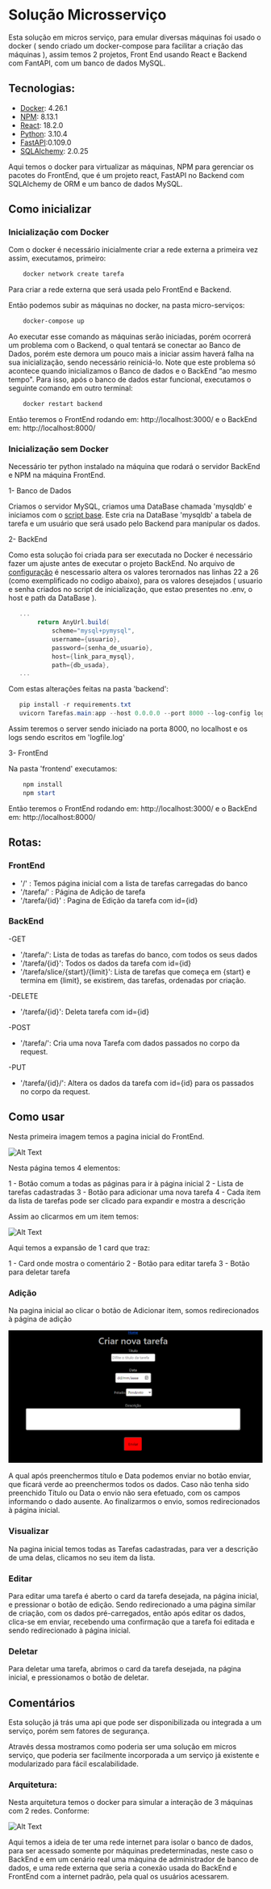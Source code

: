 # Solução Microsserviço
Esta solução em micros serviço, para emular diversas máquinas foi usado o docker ( sendo criado um docker-compose para facilitar a criação das máquinas ), assim temos 2 projetos, Front End usando React e Backend com FantAPI, com um banco de dados MySQL.

## Tecnologias:
 - [Docker](https://www.docker.com/products/docker-desktop/): 4.26.1 
 - [NPM](https://nodejs.org/en/download): 8.13.1
 - [React](https://pt-br.legacy.reactjs.org/): 18.2.0 
 - [Python](https://www.python.org/downloads/): 3.10.4 
 - [FastAPI](https://fastapi.tiangolo.com/):0.109.0 
 - [SQLAlchemy](https://www.sqlalchemy.org/): 2.0.25

Aqui temos o docker para virtualizar as máquinas, NPM para gerenciar os pacotes do FrontEnd, que é um projeto react, FastAPI no Backend com SQLAlchemy de ORM e um banco de dados MySQL.

## Como inicializar

### Inicialização com Docker
Com o docker é necessário inicialmente criar a rede externa a primeira vez assim, executamos, primeiro:

```powershell
    docker network create tarefa
```
Para criar a rede externa que será usada pelo FrontEnd e Backend.

Então podemos subir as máquinas no docker, na pasta micro-serviços:
```powershell
    docker-compose up
```
Ao executar esse comando as máquinas serão iniciadas, porém ocorrerá um problema com o Backend, o qual tentará se conectar ao Banco de Dados, porém este demora um pouco mais a iniciar assim haverá falha na sua inicialização, sendo necessário reiniciá-lo. Note que este problema só acontece quando inicializamos o Banco de dados e o BackEnd “ao mesmo tempo".
Para isso, após o banco de dados estar funcional, executamos o seguinte comando em outro terminal:
```powershell
    docker restart backend
```

Então teremos o FrontEnd rodando em: http://localhost:3000/ e o BackEnd em:  http://localhost:8000/

### Inicialização sem Docker
Necessário ter python instalado na máquina que rodará o servidor BackEnd e NPM na máquina FrontEnd.

1- Banco de Dados

 Criamos o servidor MySQL, criamos uma DataBase chamada 'mysqldb' e iniciamos com o [script base](https://github.com/denielfer/Tarefa-Crud/tree/main/micro-servi%C3%A7os/init_db). Este cria na DataBase 'mysqldb' a tabela de tarefa e um usuário que será usado pelo Backend para manipular os dados.

2- BackEnd

Como esta solução foi criada para ser executada no Docker é necessário fazer um ajuste antes de executar o projeto BackEnd. No arquivo de [configuração](https://github.com/denielfer/Tarefa-Crud/blob/main/micro-servi%C3%A7os/backend/Tarefas/setting.py) é nescessario altera os valores terornados nas linhas 22 a 26 (como exemplificado no codigo abaixo), para os valores desejados ( usuario e senha criados no script de inicialização, que estao presentes no .env, o host e path da DataBase ).

```powershell
   ...
        return AnyUrl.build(
            scheme="mysql+pymysql",
            username={usuario},
            password={senha_de_usuario},
            host={link_para_mysql},
            path={db_usada},
   ...
```

Com estas alterações feitas na pasta 'backend':
```powershell
   pip install -r requirements.txt 
   uvicorn Tarefas.main:app --host 0.0.0.0 --port 8000 --log-config log.ini
```
Assim teremos o server sendo iniciado na porta 8000, no localhost e os logs sendo escritos em 'logfile.log'

3- FrontEnd

Na pasta 'frontend' executamos:
```powershell
    npm install
    npm start
```

Então teremos o FrontEnd rodando em: http://localhost:3000/ e o BackEnd em:  http://localhost:8000/

## Rotas:
### FrontEnd

 - '/' : Temos página inicial com a lista de tarefas carregadas do banco
 - '/tarefa/' : Página de Adição de tarefa
 - '/tarefa/{id}' : Pagina de Edição da tarefa com id={id}

### BackEnd

 -GET
  - '/tarefa/': Lista de todas as tarefas do banco, com todos os seus dados
  - '/tarefa/{id}': Todos os dados da tarefa com id={id}
  - '/tarefa/slice/{start}/{limit}': Lista de tarefas que começa em {start} e termina em {limit}, se existirem, das tarefas, ordenadas por criação.
    
 -DELETE
  - '/tarefa/{id}': Deleta tarefa com id={id}
    
 -POST
  - '/tarefa/': Cria uma nova Tarefa com dados passados no corpo da request.
    
 -PUT
  - '/tarefa/{id}/': Altera os dados da tarefa com id={id} para os passados no corpo da request.
 
## Como usar
Nesta primeira imagem temos a pagina inicial do FrontEnd.

![Alt Text](img/home.png)

Nesta página temos 4 elementos:

1 - Botão comum a todas as páginas para ir à página inicial
2 - Lista de tarefas cadastradas
3 - Botão para adicionar uma nova tarefa
4 - Cada item da lista de tarefas pode ser clicado para expandir e mostra a descrição

Assim ao clicarmos em um item temos:

![Alt Text](img/home1.png)

Aqui temos a expansão de 1 card que traz:

1 - Card onde mostra o comentário
2 - Botão para editar tarefa
3 - Botão para deletar tarefa


### Adição

Na pagina inicial ao clicar o botão de Adicionar item, somos redirecionados à página de adição

![Alt Text](img/adição.png)

A qual após preenchermos título e Data podemos enviar no botão enviar, que ficará verde ao preenchermos todos os dados. Caso não tenha sido preenchido Título ou Data o envio não sera efetuado, com os campos informando o dado ausente. Ao finalizarmos o envio, somos redirecionados à página inicial.

### Visualizar

Na pagina inicial temos todas as Tarefas cadastradas, para ver a descrição de uma delas, clicamos no seu item da lista.

### Editar

Para editar uma tarefa é aberto o card da tarefa desejada, na página inicial, e pressionar o botão de edição. Sendo redirecionado a uma página similar de criação, com os dados pré-carregados, então após editar os dados, clica-se em enviar, recebendo uma confirmação que a tarefa foi editada e sendo redirecionado à página inicial.

### Deletar

Para deletar uma tarefa, abrimos o card da tarefa desejada, na página inicial, e pressionamos o botão de deletar.

## Comentários

Esta solução já trás uma api que pode ser disponibilizada ou integrada a um serviço, porém sem fatores de segurança.

Através dessa mostramos como poderia ser uma solução em micros serviço, que poderia ser facilmente incorporada a um serviço já existente e modularizado para fácil escalabilidade.

### Arquitetura:
Nesta arquitetura temos o docker para simular a interação de 3 máquinas com 2 redes. Conforme:

![Alt Text](img/arquitetura.png)

Aqui temos a ideia de ter uma rede internet para isolar o banco de dados, para ser acessado somente por máquinas predeterminadas, neste caso o BackEnd e em um cenário real uma máquina de administrador de banco de dados, e uma rede externa que seria a conexão usada do BackEnd e FrontEnd com a internet padrão, pela qual os usuários acessarem.
